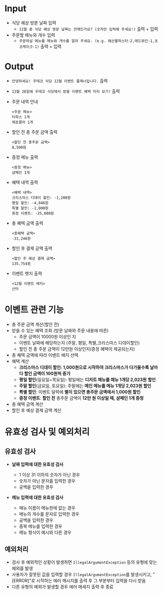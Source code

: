 # Input

- 식당 예상 방문 날짜 입력
  - `12월 중 식당 예상 방문 날짜는 언제인가요? (숫자만 입력해 주세요!)` 출력 + 입력
- 주문할 메뉴와 개수 입력
  - `주문하실 메뉴를 메뉴와 개수를 알려 주세요. (e.g. 해산물파스타-2,레드와인-1,초코케이크-1)` 출력 + 입력

# Output

- `안녕하세요! 우테코 식당 12월 이벤트 플래너입니다.` 출력
- `12월 26일에 우테코 식당에서 받을 이벤트 혜택 미리 보기!` 출력
- 주문 내역 안내

    ```
    <주문 메뉴>
    타파스 1개
    제로콜라 1개
    ```

- 할인 전 총 주문 금액 출력

    ```
    <할인 전 총주문 금액>
    8,500원
    ```

- 증정 메뉴 출력

    ```
    <증정 메뉴>
    샴페인 1개
    ```

- 혜택 내역 출력

    ```
    <혜택 내역>
    크리스마스 디데이 할인: -1,200원
    평일 할인: -4,046원
    특별 할인: -1,000원
    증정 이벤트: -25,000원
    
    ```

- 총 혜택 금액 출력

    ```
    <총혜택 금액>
    -31,246원
    ```

- 할인 후 결제 금액 출력

    ```
    <할인 후 예상 결제 금액>
    135,754원
    ```

- 이벤트 뱃지 출력

    ```
    <12월 이벤트 배지>
    산타
    ```


# 이벤트 관련 기능

- 총 주문 금액 계산(할인 전)
- 받을 수 있는 혜택 조회 (방문 날짜와 주문 내용에 따른)
  - 주문 금액이 10000원 이상인 지
  - 이벤트 날짜에 해당하는지 (주말, 평일, 특별,크리스마스 디데이할인)
  - 할인 전 총 주문 금액이 12만원 이상인지(증정 혜택이 제공되는지)
- 총 혜택 금액에 따라 이벤트 배지 선택
- 혜택 계산
  - **크리스마스 디데이 할인: 1,000원으로 시작하여 크리스마스가 다가올수록 날마다 할인 금액이 100원씩 증가**
  - **평일 할인**(일요일~목요일): 평일에는 **디저트 메뉴를 메뉴 1개당 2,023원** **할인**
  - **주말 할인**(금요일, 토요일): 주말에는 **메인 메뉴를 메뉴 1개당 2,023원 할인**
  - **특별 할인**: 이벤트 달력에 **별이 있으면 총주문 금액에서 1,000원 할인**
  - **증정 이벤트**: **할인 전** 총주문 금액이 **12만 원 이상일 때, 샴페인 1개 증정**
- 총 혜택 금액 계산
- 할인 후 예상 결제 금액 계산

# 유효성 검사 및 예외처리

## 유효성 검사

- **날짜 입력에 대한 유효성 검사**
  - 1 이상 31 이하의 숫자가 아닌 경우
  - 숫자가 아닌 문자를 입력한 경우
  - 공백을 입력한 경우

- **메뉴 입력에 대한 유효성 검사**
  - 메뉴 이름이 메뉴판에 없는 경우
  - 메뉴의 개수를 문자로 입력한 경우
  - 공백을 입력한 경우
  - 중복 메뉴를 입력한 경우
  - 메뉴 형식이 예시와 다른 경우

## 예외처리

- 검사 후 예외적인 상황이 발생하면 `IllegalArgumentException` 등의 유형에 맞는 예외를 발생
- 사용자가 잘못된 값을 입력할 경우 `IllegalArgumentException`를 발생시키고, "[ERROR]"로 시작하는 에러 메시지를 출력 후 그 부분부터 입력을 다시 받음
- 다른 유형의 예외가 발생할 경우 에러 메세지 출력 후 종료